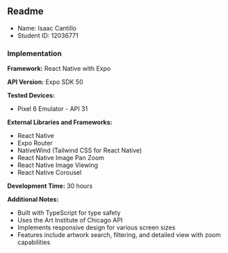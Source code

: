 ## Readme

* Name: Isaac Cantillo
* Student ID: 12036771

### Implementation

**Framework:** React Native with Expo

**API Version:** Expo SDK 50

**Tested Devices:**
- Pixel 6 Emulator - API 31

**External Libraries and Frameworks:**
- React Native
- Expo Router
- NativeWind (Tailwind CSS for React Native)
- React Native Image Pan Zoom
- React Native Image Viewing
- React Native Corousel

**Development Time:** 30 hours

**Additional Notes:**
- Built with TypeScript for type safety
- Uses the Art Institute of Chicago API
- Implements responsive design for various screen sizes
- Features include artwork search, filtering, and detailed view with zoom capabilities 